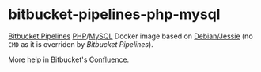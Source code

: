 # bitbucket-pipelines-php-mysql

[Bitbucket Pipelines](https://bitbucket.org/product/features/pipelines) [PHP](http://php.net/)/[MySQL](https://www.mysql.com)
Docker image based on [Debian/Jessie](https://www.debian.org/releases/jessie/) (no `CMD` as it is overriden by *Bitbucket Pipelines*).

More help in Bitbucket's [Confluence](https://confluence.atlassian.com/bitbucket/bitbucket-pipelines-beta-792496469.html).
